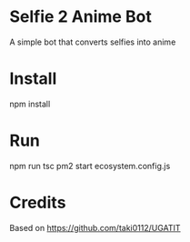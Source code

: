 # Selfie 2 Anime Bot
A simple bot that converts selfies into anime

# Install 
npm install 

# Run
npm run tsc
pm2 start ecosystem.config.js

# Credits
Based on https://github.com/taki0112/UGATIT

